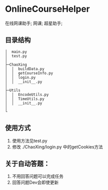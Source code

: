 # OnlineCourseHelper
在线网课助手; 网课; 超星助手;

## 目录结构

```
│  main.py
│  test.py
│
├─ChaoXing
│  │  buildData.py
│  │  getCourseInfo.py
│  │  login.py
│  │  __init__.py
│
├─Utils
│  │  EncodeUtils.py
│  │  TimeUtils.py
│  │  __init__.py
│  
└
```
## 使用方式
1. 使用方法见test.py
2. 修改 ./ChaoXing/login.py 中的getCookies方法

## 关于自动答题：
1. 不用回答问题可以完成任务
2. 回答问题Dev会即使更新

